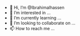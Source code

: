 - 👋 Hi, I’m @Ibrahimalhassen
- 👀 I’m interested in ...
- 🌱 I’m currently learning ...
- 💞️ I’m looking to collaborate on ...
- 📫 How to reach me ...

<!---
Ibrahimalhassen/Ibrahimalhassen is a ✨ special ✨ repository because its `README.md` (this file) appears on your GitHub profile.
You can click the Preview link to take a look at your changes.
--->
